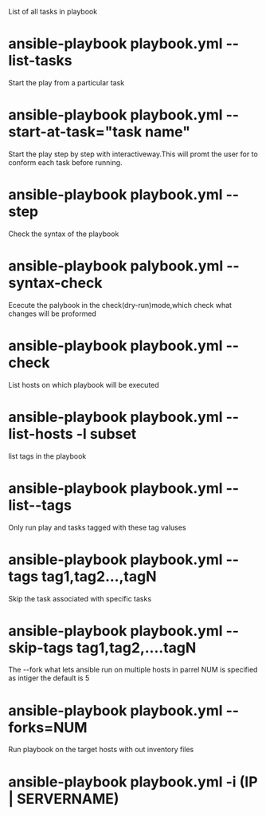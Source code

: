 List of all tasks in playbook
# ansible-playbook playbook.yml --list-tasks

Start the play from a particular task
# ansible-playbook playbook.yml --start-at-task="task name"

Start the play step by step with interactiveway.This will promt the user for to conform each task before running.
# ansible-playbook  playbook.yml --step

Check the syntax of the playbook
# ansible-playbook palybook.yml --syntax-check

Ececute the palybook in the check(dry-run)mode,which check what changes will be proformed
# ansible-playbook playbook.yml --check

List hosts on which playbook will be executed
# ansible-playbook playbook.yml --list-hosts -l subset

list tags in the playbook
# ansible-playbook playbook.yml --list--tags

Only run play and tasks tagged with these tag valuses
# ansible-playbook playbook.yml --tags tag1,tag2...,tagN

Skip the task associated with specific tasks
# ansible-playbook playbook.yml --skip-tags tag1,tag2,....tagN

The --fork what lets ansible run on multiple hosts in parrel NUM is specified as intiger the default is 5
# ansible-playbook playbook.yml --forks=NUM

Run playbook on the target hosts with out inventory files
# ansible-playbook playbook.yml -i (IP | SERVERNAME)


